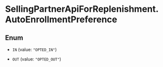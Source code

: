 # SellingPartnerApiForReplenishment.AutoEnrollmentPreference

## Enum


* `IN` (value: `"OPTED_IN"`)

* `OUT` (value: `"OPTED_OUT"`)


